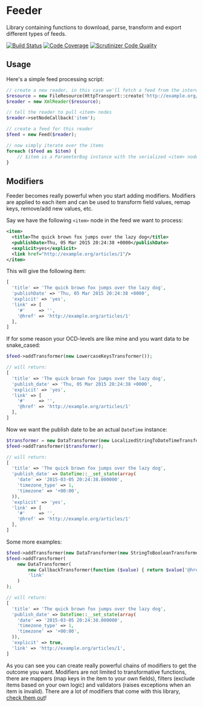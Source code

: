 Feeder
======

Library containing functions to download, parse, transform and export different types of feeds.

[![Build Status](https://travis-ci.org/treehouselabs/feeder.svg)](https://travis-ci.org/treehouselabs/feeder)
[![Code Coverage](https://scrutinizer-ci.com/g/treehouselabs/feeder/badges/coverage.png)](https://scrutinizer-ci.com/g/treehouselabs/feeder/)
[![Scrutinizer Code Quality](https://scrutinizer-ci.com/g/treehouselabs/feeder/badges/quality-score.png)](https://scrutinizer-ci.com/g/treehouselabs/feeder/)

## Usage

Here's a simple feed processing script:

```php
// create a new reader, in this case we'll fetch a feed from the interwebs
$resource = new FileResource(HttpTransport::create('http://example.org/feed'));
$reader = new XmlReader($resource);

// tell the reader to pull <item> nodes
$reader->setNodeCallback('item');

// create a feed for this reader
$feed = new Feed($reader);

// now simply iterate over the items
foreach ($feed as $item) {
    // $item is a ParameterBag instance with the serialized <item> node as data
}
```

## Modifiers

Feeder becomes really powerful when you start adding modifiers. Modifiers are applied to each item and can be used to
transform field values, remap keys, remove/add new values, etc.

Say we have the following `<item>` node in the feed we want to process:

```xml
<item>
  <title>The quick brown fox jumps over the lazy dog</title>
  <publishDate>Thu, 05 Mar 2015 20:24:38 +0000</publishDate>
  <explicit>yes</explicit>
  <link href="http://example.org/articles/1"/>
</item>
```

This will give the following item:

```php
[
  'title' => 'The quick brown fox jumps over the lazy dog',
  'publishDate' => 'Thu, 05 Mar 2015 20:24:38 +0000',
  'explicit' => 'yes',
  'link' => [
    '#'     => '',
    '@href' => 'http://example.org/articles/1'
  ],
]
```

If for some reason your OCD-levels are like mine and you want data to be snake_cased:

```php
$feed->addTransformer(new LowercaseKeysTransformer());

// will return:
[
  'title' => 'The quick brown fox jumps over the lazy dog',
  'publish_date' => 'Thu, 05 Mar 2015 20:24:38 +0000',
  'explicit' => 'yes',
  'link' => [
    '#'     => '',
    '@href' => 'http://example.org/articles/1'
  ],
]
```

Now we want the publish date to be an actual `DateTime` instance:

```php
$transformer = new DataTransformer(new LocalizedStringToDateTimeTransformer(), 'publish_date');
$feed->addTransformer($transformer);

// will return:
[
  'title' => 'The quick brown fox jumps over the lazy dog',
  'publish_date' => DateTime::__set_state(array(
    'date' => '2015-03-05 20:24:38.000000',
    'timezone_type' => 1,
    'timezone' => '+00:00',
  )),
  'explicit' => 'yes',
  'link' => [
    '#'     => '',
    '@href' => 'http://example.org/articles/1'
  ],
]
```

Some more examples:

```php
$feed->addTransformer(new DataTransformer(new StringToBooleanTransformer(), 'explicit'));
$feed->addTransformer(
    new DataTransformer(
        new CallbackTransformer(function ($value) { return $value['@href']; }),
        'link'
    )
);

// will return:
[
  'title' => 'The quick brown fox jumps over the lazy dog',
  'publish_date' => DateTime::__set_state(array(
    'date' => '2015-03-05 20:24:38.000000',
    'timezone_type' => 1,
    'timezone' => '+00:00',
  )),
  'explicit' => true,
  'link' => 'http://example.org/articles/1',
]
```

As you can see you can create really powerful chains of modifiers to get the outcome you want. Modifiers are not limited
to transformative functions, there are mappers (map keys in the item to your own fields), filters (exclude items based
on your own logic) and validators (raises exceptions when an item is invalid). There are a lot of modifiers that come
with this library, [check them out][modifiers]!

[modifiers]: /src/TreeHouse/Feeder/Modifier
